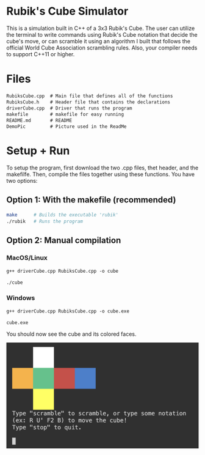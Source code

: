 # Rubik's Cube Simulator

This is a simulation built in C++ of a 3x3 Rubik's Cube. The user can utilize the terminal to write commands using Rubik's Cube notation that  decide the cube's move, or can scramble it using an algorithm I built that follows the official World Cube Association scrambling rules. Also, your compiler needs to support C++11 or higher.

# Files
```
RubiksCube.cpp  # Main file that defines all of the functions
RubiksCube.h    # Header file that contains the declarations
driverCube.cpp  # Driver that runs the program
makefile        # makefile for easy running
README.md       # README
DemoPic         # Picture used in the ReadMe
```
# Setup + Run

To setup the program, first download the two .cpp files, thet header, and the makefilfe. Then, compile the files together using these functions. You have two options:

## Option 1: With the makefile (recommended)

```bash
make      # Builds the executable 'rubik'
./rubik   # Runs the program
```
## Option 2: Manual compilation

### MacOS/Linux 
```
g++ driverCube.cpp RubiksCube.cpp -o cube
```
```
./cube
```

### Windows
```
g++ driverCube.cpp RubiksCube.cpp -o cube.exe
```
```
cube.exe
```

You should now see the cube and its colored faces.

![RubiksCube](DemoPic.png)


